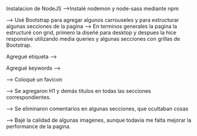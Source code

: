 Instalacion de NodeJS
-->Instalé nodemon y node-sass mediante npm

--> Usé Bootstrap para agregar algunos carrouseles y para estructurar algunas secciones de la pagina
--> En terminos generales la pagina la estructuré con grid, primero la diseñé para desktop y despues la hice responsive utilizando media queries y algunas secciones con grillas de Bootstrap.

Agregué etiqueta --> <meta name="description" content="Te ayudamos a encontrar tu inmueble premium ideal. Necesitas
    asesoramiento para la venta, realizar una tasación, concretar un
    alquiler o querés publicar tu inmueble con un video inmobiliario. Tu
    respuesta es Puebla Propiedades" />
    
Agregué keywords --> <meta name="keywords" content="inmobiliaria, alquileres, venta de casas, puebla propiedades, tasaciones, terrenos, lotes, departamentos, bienes raices, bienes, raices, mendoza, inmobiliaria mendoza, premium, palmares valley" />

--> Coloqué un favicon

--> Se agregaron H1 y demás titulos en todas las secciones correspondientes.

--> Se eliminaron comentarios en algunas secciones, que ocultaban cosas

--> Bajé la calidad de algunas imagenes, aunque todavía me falta mejorar la performance de la pagina.
